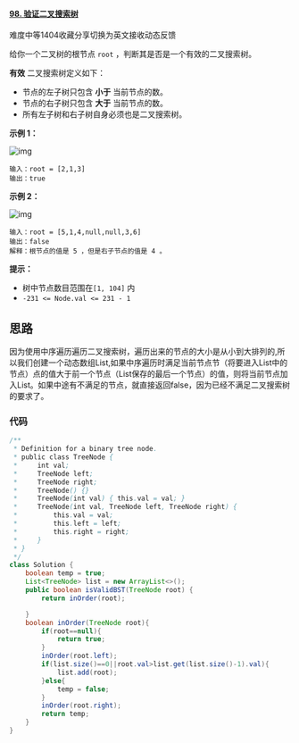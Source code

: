 #### [98. 验证二叉搜索树](https://leetcode-cn.com/problems/validate-binary-search-tree/)

难度中等1404收藏分享切换为英文接收动态反馈

给你一个二叉树的根节点 `root` ，判断其是否是一个有效的二叉搜索树。

**有效** 二叉搜索树定义如下：

- 节点的左子树只包含 **小于** 当前节点的数。
- 节点的右子树只包含 **大于** 当前节点的数。
- 所有左子树和右子树自身必须也是二叉搜索树。

 

**示例 1：**

![img](https://assets.leetcode.com/uploads/2020/12/01/tree1.jpg)

```
输入：root = [2,1,3]
输出：true
```

**示例 2：**

![img](https://assets.leetcode.com/uploads/2020/12/01/tree2.jpg)

```
输入：root = [5,1,4,null,null,3,6]
输出：false
解释：根节点的值是 5 ，但是右子节点的值是 4 。
```

 

**提示：**

- 树中节点数目范围在`[1, 104]` 内
- `-231 <= Node.val <= 231 - 1`

## 思路

​		因为使用中序遍历遍历二叉搜索树，遍历出来的节点的大小是从小到大排列的,所以我们创建一个动态数组List,如果中序遍历时满足当前节点节（将要进入List中的节点）点的值大于前一个节点（List保存的最后一个节点）的值，则将当前节点加入List。如果中途有不满足的节点，就直接返回false，因为已经不满足二叉搜索树的要求了。

### 代码

```java
/**
 * Definition for a binary tree node.
 * public class TreeNode {
 *     int val;
 *     TreeNode left;
 *     TreeNode right;
 *     TreeNode() {}
 *     TreeNode(int val) { this.val = val; }
 *     TreeNode(int val, TreeNode left, TreeNode right) {
 *         this.val = val;
 *         this.left = left;
 *         this.right = right;
 *     }
 * }
 */
class Solution {
    boolean temp = true;
    List<TreeNode> list = new ArrayList<>();
    public boolean isValidBST(TreeNode root) {
        return inOrder(root);

    }
    boolean inOrder(TreeNode root){
        if(root==null){
            return true;
        }
        inOrder(root.left);
        if(list.size()==0||root.val>list.get(list.size()-1).val){
            list.add(root);
        }else{
            temp = false;
        }
        inOrder(root.right);
        return temp;
    }
}
```